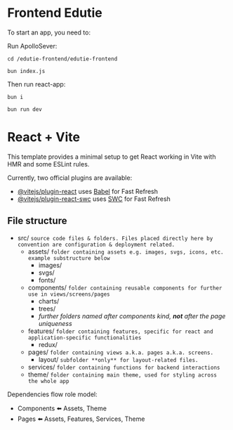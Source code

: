 
# Frontend Edutie 	
To start an app, you need to:

Run ApolloSever:
```
cd /edutie-frontend/edutie-frontend
```
``` 
bun index.js
```
Then run react-app:
```
bun i
```

```
bun run dev
```

# React + Vite

This template provides a minimal setup to get React working in Vite with HMR and some ESLint rules.

Currently, two official plugins are available:

- [@vitejs/plugin-react](https://github.com/vitejs/vite-plugin-react/blob/main/packages/plugin-react/README.md) uses [Babel](https://babeljs.io/) for Fast Refresh
- [@vitejs/plugin-react-swc](https://github.com/vitejs/vite-plugin-react-swc) uses [SWC](https://swc.rs/) for Fast Refresh

## File structure 
 - src/ `source code files & folders. Files placed directly here by convention are configuration & deployment related.`
   - assets/ `folder containing assets e.g. images, svgs, icons, etc. example substructure below`
     - images/
     - svgs/
     - fonts/
   - components/ `folder containing reusable components for further use in views/screens/pages`
     - charts/
     - trees/
     - *further folders named after components kind, **not** after the page uniqueness*
   - features/ `folder containing features, specific for react and application-specific functionalities`
     - redux/ 
   - pages/ `folder containing views a.k.a. pages a.k.a. screens.`
     - layout/ `subfolder **only** for layout-related files.`
   - services/ `folder containing functions for backend interactions`
   - theme/ `folder containing main theme, used for styling across the whole app`

Dependencies flow role model: 
 - Components ⬅️ Assets, Theme
 - Pages ⬅️ Assets, Features, Services, Theme
